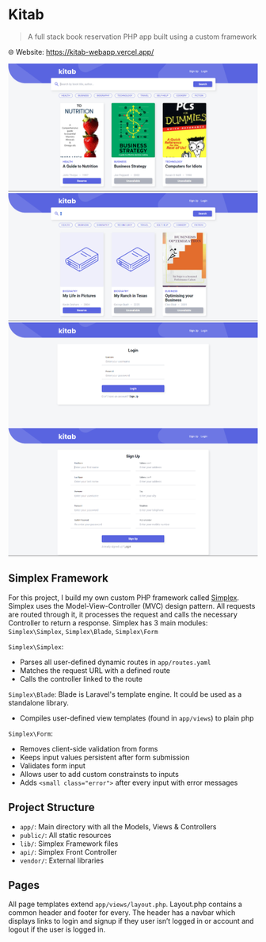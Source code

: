 # Kitab

> A full stack book reservation PHP app built using a custom framework

🌐 Website: https://kitab-webapp.vercel.app/

![](screenshots/screenshot1.png)
![](screenshots/screenshot2.png)
![](screenshots/screenshot3.png)
![](screenshots/screenshot4.png)

## Simplex Framework

For this project, I build my own custom PHP framework called [Simplex](https://github.com/A-ElMahmi/kitab-webapp). Simplex uses the Model-View-Controller (MVC) design pattern. All requests are routed through it, it processes the request and calls the necessary Controller to return a response. Simplex has 3 main modules: `Simplex\Simplex`, `Simplex\Blade`, `Simplex\Form`

`Simplex\Simplex`:

- Parses all user-defined dynamic routes in `app/routes.yaml`
- Matches the request URL with a defined route
- Calls the controller linked to the route

`Simplex\Blade`:
Blade is Laravel's template engine. It could be used as a standalone library.

- Compiles user-defined view templates (found in `app/views`) to plain php

`Simplex\Form`:

- Removes client-side validation from forms
- Keeps input values persistent after form submission
- Validates form input
- Allows user to add custom constrainsts to inputs
- Adds `<small class="error">` after every input with error messages

## Project Structure

- `app/`: Main directory with all the Models, Views & Controllers
- `public/`: All static resources
- `lib/`: Simplex Framework files
- `api/`: Simplex Front Controller
- `vendor/`: External libraries

## Pages

All page templates extend `app/views/layout.php`. Layout.php contains a common header and footer for every. The header has a navbar which displays links to login and signup if they user isn’t logged in or account and logout if the user is logged in. 
